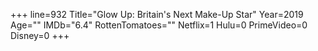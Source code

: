 +++
line=932
Title="Glow Up: Britain's Next Make-Up Star"
Year=2019
Age=""
IMDb="6.4"
RottenTomatoes=""
Netflix=1
Hulu=0
PrimeVideo=0
Disney=0
+++

